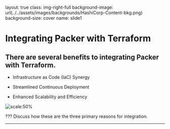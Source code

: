 layout: true
class: img-right-full
background-image: url(../../assets/images/backgrounds/HashiCorp-Content-bkg.png)
background-size: cover
name: slide1

# Integrating Packer with Terraform

## There are several benefits to integrating Packer with Terraform.

-  Infrastructure as Code (IaC) Synergy

- Streamlined Continuous Deployment
  
- Enhanced Scalability and Efficiency

![scale:50%](./assets/images/slide_templates/packer_terraform_example.png)

???
Discuss how these are the three primary reasons for integration.

---

